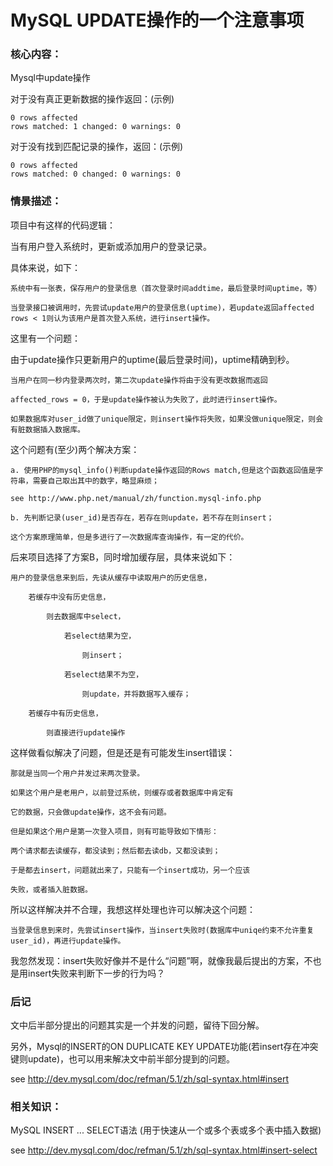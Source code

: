 MySQL UPDATE操作的一个注意事项
==============================

### 核心内容：

Mysql中update操作

对于没有真正更新数据的操作返回：(示例)

    0 rows affected
    rows matched: 1 changed: 0 warnings: 0


对于没有找到匹配记录的操作，返回：(示例)

    0 rows affected
    rows matched: 0 changed: 0 warnings: 0


### 情景描述：

项目中有这样的代码逻辑：

当有用户登入系统时，更新或添加用户的登录记录。

具体来说，如下：

    系统中有一张表，保存用户的登录信息（首次登录时间addtime，最后登录时间uptime，等）

    当登录接口被调用时，先尝试update用户的登录信息(uptime)，若update返回affected rows < 1则认为该用户是首次登入系统，进行insert操作。


这里有一个问题：

由于update操作只更新用户的uptime(最后登录时间)，uptime精确到秒。

	当用户在同一秒内登录两次时，第二次update操作将由于没有更改数据而返回
	
	affected_rows = 0，于是update操作被认为失败了，此时进行insert操作。
	
	如果数据库对user_id做了unique限定，则insert操作将失败，如果没做unique限定，则会有脏数据插入数据库。

这个问题有(至少)两个解决方案：

	a. 使用PHP的mysql_info()判断update操作返回的Rows match,但是这个函数返回值是字符串，需要自己取出其中的数字，略显麻烦；
	
	see http://www.php.net/manual/zh/function.mysql-info.php
	
	b. 先判断记录(user_id)是否存在，若存在则update，若不存在则insert；
	
	这个方案原理简单，但是多进行了一次数据库查询操作，有一定的代价。

后来项目选择了方案B，同时增加缓存层，具体来说如下：

    用户的登录信息来到后，先读从缓存中读取用户的历史信息，

        若缓存中没有历史信息，

            则去数据库中select，

                若select结果为空，

                    则insert；

                若select结果不为空，

                    则update，并将数据写入缓存；

        若缓存中有历史信息，

            则直接进行update操作

这样做看似解决了问题，但是还是有可能发生insert错误：

    那就是当同一个用户并发过来两次登录。
   
    如果这个用户是老用户，以前登过系统，则缓存或者数据库中肯定有
   
    它的数据，只会做update操作，这不会有问题。
   
    但是如果这个用户是第一次登入项目，则有可能导致如下情形：
   
    两个请求都去读缓存，都没读到；然后都去读db，又都没读到；
   
    于是都去insert，问题就出来了，只能有一个insert成功，另一个应该
   
    失败，或者插入脏数据。

所以这样解决并不合理，我想这样处理也许可以解决这个问题：

    当登录信息到来时，先尝试insert操作，当insert失败时(数据库中uniqe约束不允许重复user_id)，再进行update操作。


我忽然发现：insert失败好像并不是什么“问题”啊，就像我最后提出的方案，不也是用insert失败来判断下一步的行为吗？


### 后记

文中后半部分提出的问题其实是一个并发的问题，留待下回分解。

另外，Mysql的INSERT的ON DUPLICATE KEY UPDATE功能(若insert存在冲突键则update)，也可以用来解决文中前半部分提到的问题。

see http://dev.mysql.com/doc/refman/5.1/zh/sql-syntax.html#insert


### 相关知识：

MySQL INSERT ... SELECT语法 (用于快速从一个或多个表或多个表中插入数据)

see http://dev.mysql.com/doc/refman/5.1/zh/sql-syntax.html#insert-select
